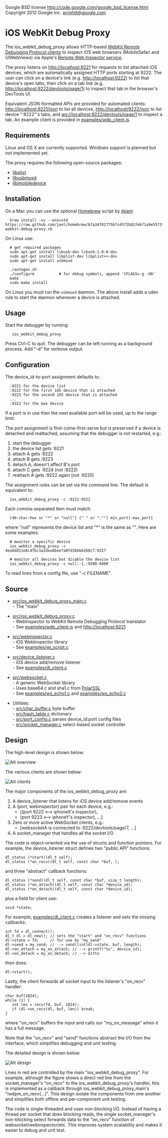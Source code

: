 Google BSD license <http://code.google.com/google_bsd_license.html>   
Copyright 2012 Google Inc.  <wrightt@google.com>


iOS WebKit Debug Proxy
======================

The ios_webkit_debug_proxy allows HTTP-based [WebKit Remote Debugging Protocol clients](https://developers.google.com/chrome-developer-tools/docs/remote-debugging) to inspect iOS web browsers (MobileSafari and UIWebViews) via Apple's [Remote Web Inspector service](https://developer.apple.com/technologies/safari/developer-tools.html).

The proxy listens on <http://localhost:9221> for requests to list attached iOS devices, which are automatically assigned HTTP ports starting at 9222.  The user can click on a device's link (e.g. <http://localhost:9222>) to list that device's open tabs, then click on a tab link (e.g. <http://localhost:9222/devtools/page/1>) to inspect that tab in the browser's DevTools UI.

Equivalent JSON-formatted APIs are provided for automated clients: <http://localhost:9221/json> to list all devices,    <http://localhost/9222/json> to list device ":9222"'s tabs,    and [ws://localhost:9222/devtools/page/1]() to inspect a tab.  An example client is provided in [examples/wdp_client.js](examples/wdp_client.js).


Requirements
------------

Linux and OS X are currently supported.  Windows support is planned but not implemented yet.

The proxy requires the following open-source packages:

   - [libplist](http://cgit.sukimashita.com/libplist.git)
   - [libusbmuxd](http://cgit.sukimashita.com/libusbmuxd.git)
   - [libimobiledevice](http://cgit.sukimashita.com/libimobiledevice.git)

Installation
------------
On a Mac you can use the optional [Homebrew](http://mxcl.github.com/homebrew/) script by [@janl](https://github.com/janl):

      brew install -vv --env=std https://raw.github.com/janl/homebrew/bfa34701775b7cd5f2b81febf1a9e5573f132e4d/Library/Formula/ios-webkit-debug-proxy.rb

On Linux use:

      # get required packages
      sudo apt-get install libusb-dev libusb-1.0-0-dev
      sudo apt-get install libplist-dev libplist++-dev
      sudo apt-get install usbmuxd
      
      ./autogen.sh
      ./configure           # for debug symbols, append 'CFLAGS=-g -O0'
      make
      sudo make install

On Linux you must run the `usbmuxd` daemon.  The above install adds a udev rule to start the daemon whenever a device is attached.

Usage
-----
Start the debugger by running:

       ios_webkit_debug_proxy

Press Ctrl-C to quit. The debugger can be left running as a background process.  Add "-d" for verbose output.


Configuration
-------------
The device_id-to-port assignment defaults to:

      :9221 for the device list
      :9222 for the first iOS device that is attached
      :9223 for the second iOS device that is attached
      ...
      :9322 for the max device
      
If a port is in use then the next available port will be used, up to
the range limit.

The port assignment is first-come-first-serve but is preserved if a device
is detached and reattached, assuming that the debugger is not restarted, e.g.:

  1. start the debugger
  1. the device list gets :9221
  1. attach A gets :9222
  1. attach B gets :9223
  1. detach A, doesn't affect B's port
  1. attach C gets :9224 (not :9222)
  1. reattach A gets :9222 again (not :9225)

The assignment rules can be set via the command line.  The default is
equivalent to:

      ios_webkit_debug_proxy -c :9221-9322

Each comma-separated item must match:

      [40-char-hex or "*" or "null"] [" " or ":""] min_port[-max_port]

where "null" represents the device list and "*" is the same as "".
Here are some examples:

      # monitor a specific device
      ios_webkit_debug_proxy -c 4ea8dd11e8c4fbc1a2deadbeefa0fd3bbbb268c7:9227
      
      # monitor all devices but disable the device list
      ios_webkit_debug_proxy -c null:-1,:9300-9400
      
To read lines from a config file, use "-c FILENAME".


Source
------

- [src/ios_webkit_debug_proxy_main.c](src/ios_webkit_debug_proxy_main.c)   
   \- The "main"   

- [src/ios_webkit_debug_proxy.c](src/ios_webkit_debug_proxy.c)    
   \- WebInspector to WebKit Remote Debugging Protocol translator   
   \- See [examples/wdp_client.js](examples/wdp_client.js) and <http://localhost:9221>   

- [src/webinspector.c](src/webinspector.c)   
   \- iOS WebInspector library   
   \- See [examples/wi_script.c](examples/wi_script.c)   

- [src/device_listener.c](src/device_listener.c)   
   \- iOS device add/remove listener   
   \- See [examples/dl_client.c](examples/dl_client.c)   

- [src/websocket.c](src/websocket.c)   
   \- A generic WebSocket library   
   \- Uses base64.c and sha1.c from [PolarSSL](http://www.polarssl.org)   
   \- See [examples/ws_echo1.c](examples/ws_echo1.c) and [examples/ws_echo2.c](examples/ws_echo2.c)

- Utilities:   
   \- [src/char_buffer.c](src/char_buffer.c) byte buffer   
   \- [src/hash_table.c](src/hash_table.c) dictionary   
   \- [src/port_config.c](src/port_config.c) parses device_id:port config files   
   \- [src/socket_manager.c](src/socket_manager.c) select-based socket controller   


Design
------

The high-level design is shown below:

![Alt overview](overview.png "Overview")

The various clients are shown below:

![Alt clients](clients.png "Clients")


The major components of the ios_webkit_debug_proxy are:

  1. A device_listener that listens for iOS device add/remove events
  1. A (port, webinspector) pair for each device, e.g.:   
     - [(port 9222 <--> iphoneX's inspector),
     -  (port 9223 <--> iphoneY's inspector), ...]
  1. Zero or more active WebSocket clients, e.g.:
     - [websocketA is connected to :9222/devtools/page/7, ...]
  1. A socket_manager that handles all the socket I/O


The code is object-oriented via the use of structs and function pointers.
For example, the device_listener struct defines two "public API" functions:

    dl_status (*start)(dl_t self);
    dl_status (*on_recv)(dl_t self, const char *buf, );

and three "abstract" callback functions:

    dl_status (*send)(dl_t self, const char *buf, size_t length);
    dl_status (*on_attach)(dl_t self, const char *device_id);
    dl_status (*on_detach)(dl_t self, const char *device_id);

plus a field for client use:

    void *state;

For example, [examples/dl_client.c](examples/dl_client.c) creates a listener and sets the missing callbacks:

    int fd = dl_connect();
    dl_t dl = dl_new(); // sets the "start" and "on_recv" functions
    dl->state = fd;     // for use by "my_send"
    dl->send = my_send; // --> send((int)dl->state, buf, length);
    dl->on_attach = my_on_attach; // --> printf("%s", device_id);
    dl->on_detach = my_on_detach; // --> ditto

then does:

    dl->start();

Lastly, the client forwards all socket input to the listener's "on_recv"
handler:

    char buf[1024];
    while (1) {
       int len = recv(fd, buf, 1024);
       if (dl->on_recv(dl, buf, len)) break;
    }

where "on_recv" buffers the input and calls our "my_on_message" when it has a
full message.

Note that the "on_recv" and "send" functions abstract the I/O from the
interface, which simplifies debugging and unit testing.


The detailed design is shown below:

![Alt design](design.png "Design")

Lines in red are controlled by the main "ios_webkit_debug_proxy".  For example, although the figure shows a direct red line from the socket_manager's "on_recv" to the ios_webkit_debug_proxy's handler, this is implemented as a callback through ios_webkit_debug_proxy_main's "iwdpm_on_recv(...)".  This design isolate the components from one another and simplifies both offline and per-component unit testing.


The code is single-threaded and uses non-blocking I/O.  Instead of having a thread per socket that does blocking reads, the single  socket_manager's non-blocking select forwards data to the "on_recv" function of websocket/webinspector/etc.  This improves system scalability and makes it easier to debug and unit test.

